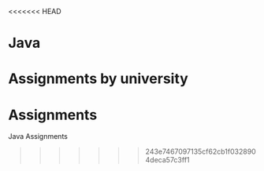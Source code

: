 <<<<<<< HEAD
# Java
Assignments by university 
=======
# Assignments
Java Assignments
>>>>>>> 243e7467097135cf62cb1f0328904deca57c3ff1
